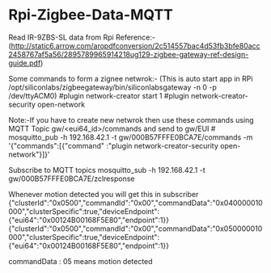 # Rpi-Zigbee-Data-MQTT

Read IR-9ZBS-SL data from Rpi Reference:-(http://static6.arrow.com/aropdfconversion/2c514557bac4d53fb3bfe80acc2458767af5a56/2895789965914218ug129-zigbee-gateway-ref-design-guide.pdf)

Some commands to form a zignee netwrok:-
(This is auto start app in RPi /opt/siliconlabs/zigbeegateway/bin/siliconlabsgateway -n 0 -p /dev/ttyACM0)
#plugin network-creator start 1
#plugin network-creator-security open-network

Note:-If you have to create new netwrok then use these commands using MQTT Topic gw/<eui64_id>/commands and send to gw/EUI
    # mosquitto_pub -h 192.168.42.1 -t gw/000B57FFFE0BCA7E/commands -m '{"commands":[{"command" :"plugin network-creator-security open-network"}]}'



Subscribe to MQTT topics
mosquitto_sub -h 192.168.42.1 -t gw/000B57FFFE0BCA7E/zclresponse

Whenever motion detected you will get this in subscriber
{"clusterId":"0x0500","commandId":"0x00","commandData":"0x040000010000","clusterSpecific":true,"deviceEndpoint":{"eui64":"0x00124B00168F5E80","endpoint":1}}
{"clusterId":"0x0500","commandId":"0x00","commandData":"0x050000010000","clusterSpecific":true,"deviceEndpoint":{"eui64":"0x00124B00168F5E80","endpoint":1}}

commandData : 05 means motion detected
